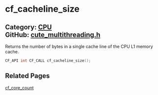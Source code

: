 [](../header.md ':include')

# cf_cacheline_size

Category: [CPU](/api_reference?id=CPU)  
GitHub: [cute_multithreading.h](https://github.com/RandyGaul/cute_framework/blob/master/include/cute_multithreading.h)  
---

Returns the number of bytes in a single cache line of the CPU L1 memory cache.

```cpp
CF_API int CF_CALL cf_cacheline_size();
```

## Related Pages

[cf_core_count](/CPU/cf_core_count.md)  
